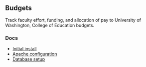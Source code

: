## Budgets

Track faculty effort, funding, and allocation of pay to University of Washington, College of Education budgets.

### Docs

* [Initial install](docs/initial-install.txt)
* [Apache configuration](docs/apache-configuration.txt)
* [Database setup](docs/database-setup.sql)

